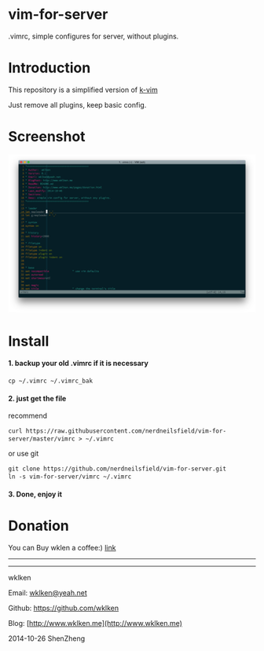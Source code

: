 vim-for-server
==============

.vimrc, simple configures for server, without plugins.

# Introduction

This repository is a simplified version of [k-vim](https://github.com/wklken/k-vim)

Just remove all plugins, keep basic config.

# Screenshot

![screenshot](https://raw.githubusercontent.com/wklken/gallery/master/vim/vim-for-server.png)

# Install

#### 1. backup your old .vimrc if it is necessary

```
cp ~/.vimrc ~/.vimrc_bak
```

#### 2. just get the file

recommend
```
curl https://raw.githubusercontent.com/nerdneilsfield/vim-for-server/master/vimrc > ~/.vimrc
```
or  use git

```
git clone https://github.com/nerdneilsfield/vim-for-server.git
ln -s vim-for-server/vimrc ~/.vimrc
```

#### 3. Done, enjoy it


# Donation

You can Buy wklen a coffee:)  [link](http://www.wklken.me/pages/donation.html)


------------------------
------------------------

wklken

Email: wklken@yeah.net

Github: https://github.com/wklken

Blog: [http://www.wklken.me](http://www.wklken.me)

2014-10-26 ShenZheng
